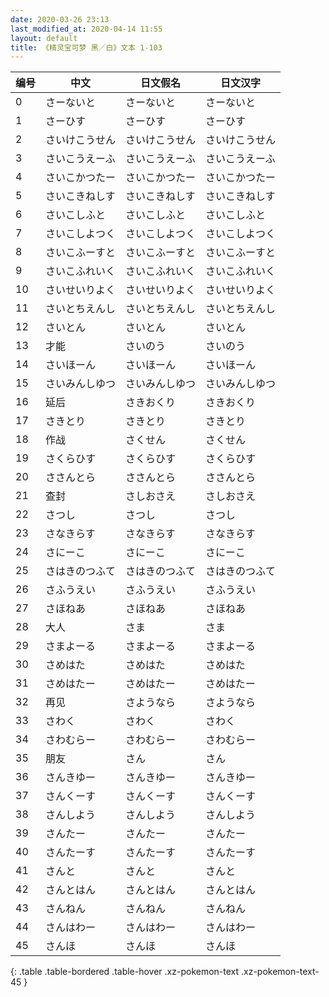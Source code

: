 ```yaml
---
date: 2020-03-26 23:13
last_modified_at: 2020-04-14 11:55
layout: default
title: 《精灵宝可梦 黑／白》文本 1-103
---
```

| 编号 | 中文 | 日文假名 | 日文汉字 |
| ---- | ---- | ---- | --- |
| 0 | さーないと | さーないと | さーないと |
| 1 | さーひす | さーひす | さーひす |
| 2 | さいけこうせん | さいけこうせん | さいけこうせん |
| 3 | さいこうえーふ | さいこうえーふ | さいこうえーふ |
| 4 | さいこかつたー | さいこかつたー | さいこかつたー |
| 5 | さいこきねしす | さいこきねしす | さいこきねしす |
| 6 | さいこしふと | さいこしふと | さいこしふと |
| 7 | さいこしよつく | さいこしよつく | さいこしよつく |
| 8 | さいこふーすと | さいこふーすと | さいこふーすと |
| 9 | さいこふれいく | さいこふれいく | さいこふれいく |
| 10 | さいせいりよく | さいせいりよく | さいせいりよく |
| 11 | さいとちえんし | さいとちえんし | さいとちえんし |
| 12 | さいとん | さいとん | さいとん |
| 13 | 才能 | さいのう | さいのう |
| 14 | さいほーん | さいほーん | さいほーん |
| 15 | さいみんしゆつ | さいみんしゆつ | さいみんしゆつ |
| 16 | 延后 | さきおくり | さきおくり |
| 17 | さきとり | さきとり | さきとり |
| 18 | 作战 | さくせん | さくせん |
| 19 | さくらひす | さくらひす | さくらひす |
| 20 | ささんとら | ささんとら | ささんとら |
| 21 | 查封 | さしおさえ | さしおさえ |
| 22 | さつし | さつし | さつし |
| 23 | さなきらす | さなきらす | さなきらす |
| 24 | さにーこ | さにーこ | さにーこ |
| 25 | さはきのつふて | さはきのつふて | さはきのつふて |
| 26 | さふうえい | さふうえい | さふうえい |
| 27 | さほねあ | さほねあ | さほねあ |
| 28 | 大人 | さま | さま |
| 29 | さまよーる | さまよーる | さまよーる |
| 30 | さめはた | さめはた | さめはた |
| 31 | さめはたー | さめはたー | さめはたー |
| 32 | 再见 | さようなら | さようなら |
| 33 | さわく | さわく | さわく |
| 34 | さわむらー | さわむらー | さわむらー |
| 35 | 朋友 | さん | さん |
| 36 | さんきゆー | さんきゆー | さんきゆー |
| 37 | さんくーす | さんくーす | さんくーす |
| 38 | さんしよう | さんしよう | さんしよう |
| 39 | さんたー | さんたー | さんたー |
| 40 | さんたーす | さんたーす | さんたーす |
| 41 | さんと | さんと | さんと |
| 42 | さんとはん | さんとはん | さんとはん |
| 43 | さんねん | さんねん | さんねん |
| 44 | さんはわー | さんはわー | さんはわー |
| 45 | さんほ | さんほ | さんほ |
{: .table .table-bordered .table-hover .xz-pokemon-text .xz-pokemon-text-45 }